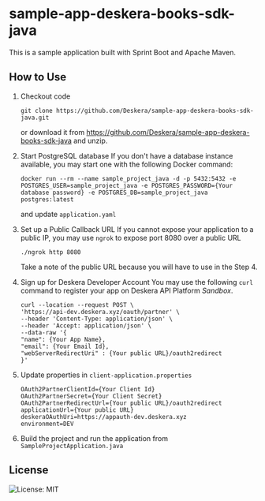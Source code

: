# sample-app-deskera-books-sdk-java

This is a sample application built with Sprint Boot and Apache Maven.

## How to Use

1. Checkout code  
    ```
    git clone https://github.com/Deskera/sample-app-deskera-books-sdk-java.git
    ```  
   or download it from https://github.com/Deskera/sample-app-deskera-books-sdk-java and unzip.
2. Start PostgreSQL database
   If you don't have a database instance available, you may start one with the following Docker command:
    ```
   docker run --rm --name sample_project_java -d -p 5432:5432 -e POSTGRES_USER=sample_project_java -e POSTGRES_PASSWORD={Your database password} -e POSTGRES_DB=sample_project_java postgres:latest
   ```
    and update `application.yaml`
3. Set up a Public Callback URL
    If you cannot expose your application to a public IP, you may use `ngrok` to expose port 8080 over a public URL
    ```
   ./ngrok http 8080
    ```
   Take a note of the public URL because you will have to use in the Step 4.
   
4. Sign up for Deskera Developer Account
    You may use the following `curl` command to register your app on Deskera API Platform *Sandbox*.
    ```
    curl --location --request POST \
    'https://api-dev.deskera.xyz/oauth/partner' \
    --header 'Content-Type: application/json' \
    --header 'Accept: application/json' \
    --data-raw '{
    "name": {Your App Name},
    "email": {Your Email Id},
    "webServerRedirectUri" : {Your public URL}/oauth2redirect
    }'
   ```
5. Update properties in `client-application.properties`
    ```
    OAuth2PartnerClientId={Your Client Id}
    OAuth2PartnerSecret={Your Client Secret}
    OAuth2PartnerRedirectUrl={Your public URL}/oauth2redirect
    applicationUrl={Your public URL}
    deskeraOAuthUri=https://appauth-dev.deskera.xyz
    environment=DEV
    ```
6. Build the project and run the application from `SampleProjectApplication.java`

## License

![License: MIT](https://img.shields.io/badge/License-MIT-green.svg)